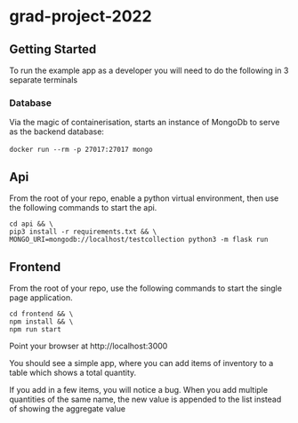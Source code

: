 # grad-project-2022

## Getting Started

To run the example app as a developer you will need to do the following in 3 separate terminals​
​
### Database
Via the magic of containerisation, starts an instance of MongoDb to serve as the backend database:​

`docker run --rm -p 27017:27017 mongo`​

## Api

From the root of your repo, enable a python virtual environment, then use the following commands to start the api.

```
cd api && \
pip3 install -r requirements.txt && \
MONGO_URI=mongodb://localhost/testcollection python3 -m flask run
```

## Frontend
From the root of your repo, use the following commands to start the single page application.

```
cd frontend && \
npm install && \
npm run start
```


Point your browser at http://localhost:3000

You should see a simple app, where you can add items of inventory to a table which shows a total quantity.

If you add in a few items, you will notice a bug. When you add multiple quantities of the same name, the new value is appended to the list instead of showing the aggregate value

